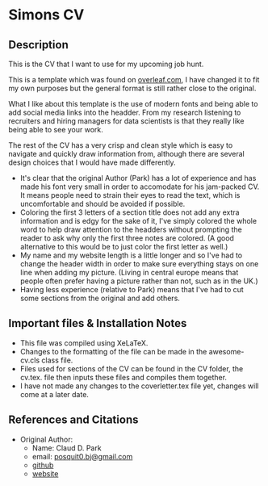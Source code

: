 # Simons CV

## Description

This is the CV that I want to use for my upcoming job hunt.

This is a template which was found on [overleaf.com](https://www.overleaf.com/latex/templates/awesome-cv/dfnvtnhzhhbm),
I have changed it to fit my own purposes but the general format is still rather
close to the original.

What I like about this template is the use of modern fonts and being able to add
social media links into the headder. From my research listening to recruiters and
hiring managers for data scientists is that they really like being able to see your
work.

The rest of the CV has a very crisp and clean style which is easy to navigate and
quickly draw information from, although there are several design choices that I
would have made differently.

  * It's clear that the original Author (Park) has a lot of experience and has made his font very small in order to accomodate for his jam-packed CV. It means people need to strain their eyes to read the text, which is uncomfortable and should be avoided if possible.
  * Coloring the first 3 letters of a section title does not add any extra information
  and is edgy for the sake of it, I've simply colored the whole word to help draw attention to the headders without prompting the reader to ask why only
  the first three notes are colored. (A good alternative to this would be to just color the first letter as well.)
  * My name and my website length is a little longer and so I've had to change the
  header width in order to make sure everything stays on one line when adding my
  picture. (Living in central europe means that people often prefer having a picture
  rather than not, such as in the UK.)
  * Having less experience (relative to Park) means that I've had to cut some sections from the original and add others.

## Important files & Installation Notes

  * This file was compiled using XeLaTeX.
  * Changes to the formatting of the file can be made in the awesome-cv.cls class 
  file.
  * Files used for sections of the CV can be found in the CV folder, the cv.tex.
  file then inputs these files and compiles them together.
  * I have not made any changes to the coverletter.tex file yet, changes will come
  at a later date.

## References and Citations

  * Original Author:
    * Name: Claud D. Park
    * email: posquit0.bj@gmail.com
    * [github](https://github.com/posquit0/Awesome-CV)
    * [website](http://www.posquit0.com)
